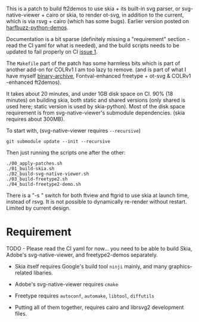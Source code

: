 This is a patch to build ft2demos to use skia + its built-in svg parser, or svg-native-viewer + cairo or skia, to render ot-svg, in addition to the current,
which is via rsvg + cairo (which has some bugs). Earlier version posted on [harfbuzz-python-demos](https://github.com/HinTak/harfbuzz-python-demos).

Documentation is a bit sparse (definitely missing a "requirement" section - read the CI yaml for what is needed),
and the build scripts needs to be updated to fail properly on CI [issue 1](https://github.com/HinTak/freetype2-demos-skia/issues/1).

The `Makefile` part of the patch has some harmless bits which is part of another add-on for COLRv1 I am too lazy to remove.
(and is part of what I have myself [binary-archive](https://github.com/FontVal-extras/binary-archive/),
Fontval-enhanced freetype + ot-svg & COLRv1 -enhanced ft2demos).

It takes about 20 minutes, and under 1GB disk space on CI. 90% (18 minutes) on building skia, both static and shared versions
(only shared is used here; static version is used by skia-python). Most of the disk space requirement is from svg-native-viewer's
submodule dependencies. (skia requires about 300MB).

To start with, (svg-native-viewer requires `--recursive`)

```
git submodule update --init --recursive
```

Then just running the scripts one after the other:
```
./00_apply-patches.sh
./01_build-skia.sh
./02_build-svg-native-viewer.sh
./03_build-freetype2.sh
./04_build-freetype2-demo.sh
```

There is a "-s <N>" switch for both ftview and ftgrid to use skia
at launch time, instead of rsvg. It is not possible to dynamically
re-render without restart. Limited by current design.

# Requirement

TODO - Please read the CI yaml for now... you need to be able to build Skia, Adobe's svg-native-viewer, and freetype2-demos separately.

* Skia itself requires Google's build tool `ninji` mainly, and many graphics-related libaries.

* Adobe's svg-native-viewer requires `cmake`

* Freetype requires `autoconf`, `automake`, `libtool`, `diffutils`

* Putting all of them together, requires cairo and librsvg2 development files.


